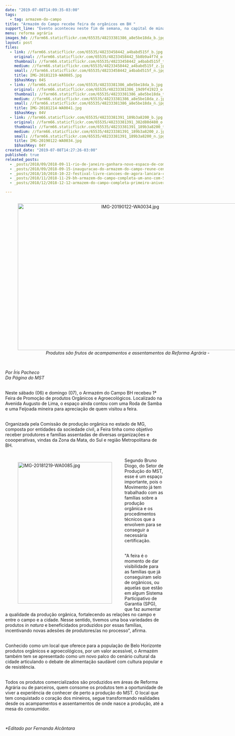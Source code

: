 ```yaml
---
date: "2019-07-08T14:09:35-03:00"
tags:
  - tag: armazem-do-campo
title: "Armazém do Campo recebe feira de orgânicos em BH "
support_line: "Evento aconteceu neste fim de semana, na capital de minas Gerais"
menu: reforma agrária
images_hd: //farm66.staticflickr.com/65535/48233381386_a8e5be18da_b.jpg
layout: post
files:
  - link: //farm66.staticflickr.com/65535/48233458442_a4babd515f_b.jpg
    original: //farm66.staticflickr.com/65535/48233458442_5b8b9a4f7d_o.jpg
    thumbnail: //farm66.staticflickr.com/65535/48233458442_a4babd515f_t.jpg
    medium: //farm66.staticflickr.com/65535/48233458442_a4babd515f_z.jpg
    small: //farm66.staticflickr.com/65535/48233458442_a4babd515f_n.jpg
    title: IMG-20181219-WA0085.jpg
    $$hashKey: 04S
  - link: //farm66.staticflickr.com/65535/48233381386_a8e5be18da_b.jpg
    original: //farm66.staticflickr.com/65535/48233381386_19d9f41923_o.jpg
    thumbnail: //farm66.staticflickr.com/65535/48233381386_a8e5be18da_t.jpg
    medium: //farm66.staticflickr.com/65535/48233381386_a8e5be18da_z.jpg
    small: //farm66.staticflickr.com/65535/48233381386_a8e5be18da_n.jpg
    title: IMG-20181214-WA0041.jpg
    $$hashKey: 04V
  - link: //farm66.staticflickr.com/65535/48233381391_189b3a8200_b.jpg
    original: //farm66.staticflickr.com/65535/48233381391_382d80d480_o.jpg
    thumbnail: //farm66.staticflickr.com/65535/48233381391_189b3a8200_t.jpg
    medium: //farm66.staticflickr.com/65535/48233381391_189b3a8200_z.jpg
    small: //farm66.staticflickr.com/65535/48233381391_189b3a8200_n.jpg
    title: IMG-20190122-WA0034.jpg
    $$hashKey: 04Y
created_date: "2019-07-08T14:27:26-03:00"
published: true
releated_posts:
  - _posts/2018/09/2018-09-11-rio-de-janeiro-ganhara-novo-espaco-de-comercializacao-de-produtos-da-reforma-agraria.md
  - _posts/2018/09/2018-09-15-inauguracao-do-armazem-do-campo-reune-centenas-de-pessoas-no-rio-de-janeiro.md
  - _posts/2018/10/2018-10-22-festival-livre-cancoes-de-agora-lancara-composicoes-ineditas-em-celebracao-a-democracia.md
  - _posts/2018/11/2018-11-29-bh-armazem-do-campo-completa-um-ano-com-50-mil-produtos-comercializados.md
  - _posts/2018/12/2018-12-12-armazem-do-campo-completa-primeiro-aniversario-em-belo-horizonte-mg.md

---
```

<div style="text-align:center">
<figure class="image" style="display:inline-block"><img alt="IMG-20190122-WA0034.jpg" height="467" src="//farm66.staticflickr.com/65535/48233381391_189b3a8200_b.jpg" width="700" />
<figcaption><em>Produtos s&atilde;o frutos de acampamentos e assentamentos da Reforma Agr&aacute;ria -</em><br />
</figcaption>
</figure>
</div>

<p><br />
<em>Por &Iacute;ris Pacheco<br />
Da P&aacute;gina do MST</em></p>

<p><br />
Neste s&aacute;bado (06) e domingo (07), o Armaz&eacute;m do Campo BH recebeu 1&ordf; Feira de Promo&ccedil;&atilde;o de produtos Org&acirc;nicos e Agroecol&oacute;gicos. Localizado na Avenida Augusto de Lima, o espa&ccedil;o ainda contou com uma Roda de Samba e uma Feijoada mineira para aprecia&ccedil;&atilde;o de quem visitou&nbsp;a feira.&nbsp;</p>

<p><br />
Organizada pela Comiss&atilde;o de produ&ccedil;&atilde;o org&acirc;nica no estado de MG, composta por entidades da sociedade civil, a Feira tinha como objetivo receber produtores e fam&iacute;lias assentadas de diversas organiza&ccedil;&otilde;es e coooperativas, vindas da Zona da Mata, do Sul e regi&atilde;o Metropolitana de BH.&nbsp;<br />
&nbsp;</p>

<figure class="image" style="float:left"><img alt="IMG-20181219-WA0085.jpg" height="450" src="//farm66.staticflickr.com/65535/48233458442_a4babd515f_b.jpg" width="300" />
<figcaption></figcaption>
</figure>

<p>Segundo Bruno Diogo, do Setor de Produ&ccedil;&atilde;o do MST, esse &eacute; um espa&ccedil;o importante, pois o Movimento j&aacute; tem trabalhado com as fam&iacute;lias sobre a produ&ccedil;&atilde;o org&acirc;nica e os procedimentos t&eacute;cnicos que a envolvem para se conseguir a necess&aacute;ria certifica&ccedil;&atilde;o.</p>

<p><br />
&quot;A feira &eacute; o momento de dar visibilidade para as fam&iacute;lias que j&aacute; conseguiram selo de org&acirc;nicos, ou aquelas que est&atilde;o em algum Sistema Participativo de Garantia (SPG), que faz aumentar a qualidade da produ&ccedil;&atilde;o org&acirc;nica, fortalecendo as rela&ccedil;&otilde;es no campo e entre o campo e a cidade. Nesse sentido, tivemos&nbsp;uma boa variedades de produtos<em> in natura</em> e beneficidados produzidos por essas fam&iacute;lias, incentivando novas ades&otilde;es de produtores/as no processo&quot;, afirma.&nbsp;<br />
&nbsp;</p>

<p>Conhecido como um local que oferece para a popula&ccedil;&atilde;o de Belo Horizonte produtos org&acirc;nicos e agroecol&oacute;gicos, por um valor acess&iacute;vel, o Armaz&eacute;m tamb&eacute;m tem se apresentado como um novo palco do cen&aacute;rio cultural da cidade articulando o debate de alimenta&ccedil;&atilde;o saud&aacute;vel com cultura popular e de resist&ecirc;ncia.&nbsp;&nbsp;<br />
&nbsp;</p>

<p>Todos os produtos comercializados s&atilde;o produzidos em &aacute;reas de Reforma Agr&aacute;ria ou de parceiros, quem consome os produtos tem a oportunidade de viver a experi&ecirc;ncia de conhecer de perto a produ&ccedil;&atilde;o do MST. O local que tem conquistado o cora&ccedil;&atilde;o dos mineiros, segue transformando realidades desde os acampamentos e assentamentos de onde nasce a produ&ccedil;&atilde;o, at&eacute; a mesa do consumidor.</p>

<p>&nbsp;</p>

<p><em>*Editado por Fernanda Alc&acirc;ntara</em></p>
